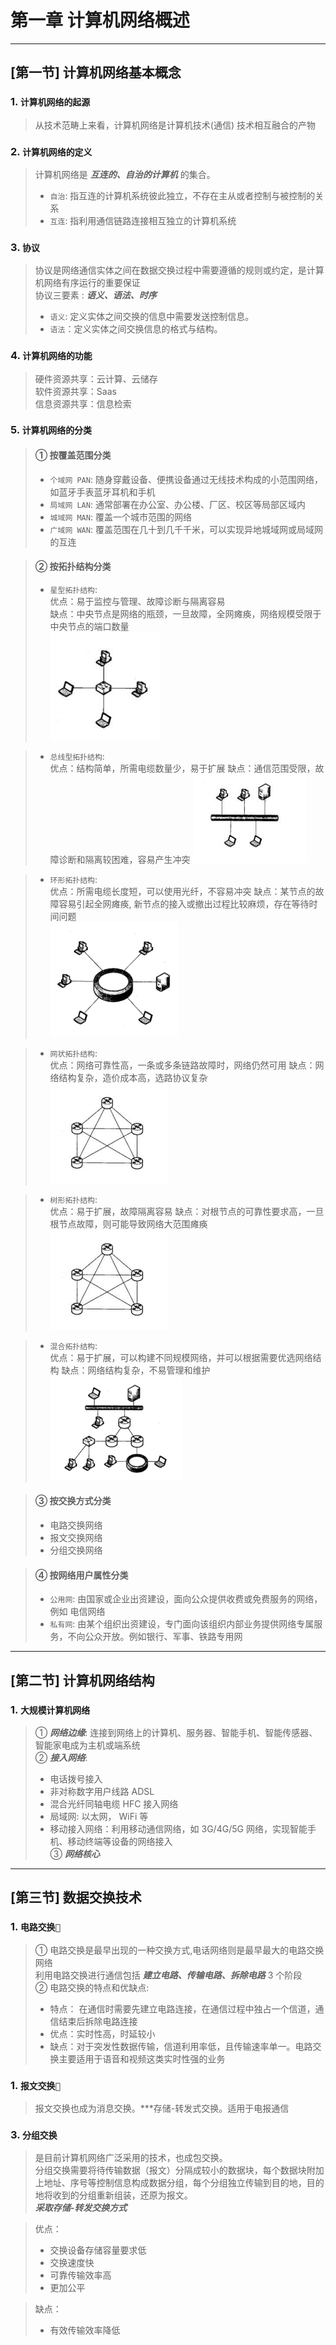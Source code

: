 # 第一章 计算机网络概述
---
## [第一节] 计算机网络基本概念

### 1.  `计算机网络的起源`

>  从技术范畴上来看，计算机网络是计算机技术(通信) 技术相互融合的产物

### 2. `计算机网络的定义`

> 计算机网络是 ***互连的、自治的计算机*** 的集合。
> - `自治`: 指互连的计算机系统彼此独立，不存在主从或者控制与被控制的关系
> - `互连`: 指利用通信链路连接相互独立的计算机系统

### 3. `协议`

> 协议是网络通信实体之间在数据交换过程中需要遵循的规则或约定，是计算机网络有序运行的重要保证  
> 协议三要素 : ***语义、语法、时序***
>
>  - `语义`: 定义实体之间交换的信息中需要发送控制信息。
>  - `语法`：定义实体之间交换信息的格式与结构。

### 4. `计算机网络的功能`

> 硬件资源共享：云计算、云储存  
> 软件资源共享：Saas   
> 信息资源共享：信息检索

### 5. `计算机网络的分类`

> #### ① 按覆盖范围分类
> - `个域网 PAN`: 随身穿戴设备、便携设备通过无线技术构成的小范围网络，如蓝牙手表蓝牙耳机和手机
> - `局域网 LAN`: 通常部署在办公室、办公楼、厂区、校区等局部区域内
> - `城域网 MAN`: 覆盖一个城市范围的网络
> - `广域网 WAN`: 覆盖范围在几十到几千千米，可以实现异地城域网或局域网的互连   

> #### ② 按拓扑结构分类
> - `星型拓扑结构`:  
优点：易于监控与管理、故障诊断与隔离容易  
缺点：中央节点是网络的瓶颈，一旦故障，全网瘫痪，网络规模受限于中央节点的端口数量  
![星型拓扑结构](../doc/ch1-1-1.png)

> - `总线型拓扑结构`:  
优点：结构简单，所需电缆数量少，易于扩展
缺点：通信范围受限，故障诊断和隔离较困难，容易产生冲突
![总线型拓扑结构](../doc/ch1-1-2.png)

> - `环形拓扑结构`:  
优点：所需电缆长度短，可以使用光纤，不容易冲突
缺点：某节点的故障容易引起全网瘫痪, 新节点的接入或撤出过程比较麻烦，存在等待时间问题  
![环形拓扑结构](../doc/ch1-1-3.png)

> - `网状拓扑结构`:  
优点：网络可靠性高，一条或多条链路故障时，网络仍然可用
缺点：网络结构复杂，造价成本高，选路协议复杂
![网状拓扑结构](../doc/ch1-1-4.png)

> - `树形拓扑结构`:  
优点：易于扩展，故障隔离容易
缺点：对根节点的可靠性要求高，一旦根节点故障，则可能导致网络大范围瘫痪
![树形拓扑结构](../doc/ch1-1-4.png)

> - `混合拓扑结构`:  
优点：易于扩展，可以构建不同规模网络，并可以根据需要优选网络结构
缺点：网络结构复杂，不易管理和维护
![混合拓扑结构](../doc/ch1-1-6.png)

> #### ③ 按交换方式分类
> - 电路交换网络 
> - 报文交换网络
> - 分组交换网络

> #### ④ 按网络用户属性分类
> - `公用网`: 由国家或企业出资建设，面向公众提供收费或免费服务的网络，例如 电信网络   
> - `私有网`: 由某个组织出资建设，专门面向该组织内部业务提供网络专属服务，不向公众开放。例如银行、军事、铁路专用网 


---
## [第二节] 计算机网络结构

### 1.  `大规模计算机网络`

> ① ***网络边缘***: 连接到网络上的计算机、服务器、智能手机、智能传感器、智能家电成为主机或端系统  
> ② ***接入网络***: 
> - 电话拨号接入
> - 非对称数字用户线路 ADSL
> - 混合光纤同轴电缆 HFC 接入网络
> - 局域网: 以太网， WiFi 等
> - 移动接入网络：利用移动通信网络，如 3G/4G/5G 网络，实现智能手机、移动终端等设备的网络接入  
> ③ ***网络核心***

---
## [第三节] 数据交换技术

### 1. `电路交换`

> ① 电路交换是最早出现的一种交换方式,电话网络则是最早最大的电路交换网络  
利用电路交换进行通信包括 ***建立电路、传输电路、拆除电路*** 3 个阶段  
> ② 电路交换的特点和优缺点: 
> - 特点： 在通信时需要先建立电路连接，在通信过程中独占一个信道，通信结束后拆除电路连接  
> - 优点：实时性高，时延较小
> - 缺点：对于突发性数据传输，信道利用率低，且传输速率单一。电路交换主要适用于语音和视频这类实时性强的业务

### 1. `报文交换`

> 报文交换也成为消息交换。***存储-转发式交换。适用于电报通信

### 3. `分组交换`
> 是目前计算机网络广泛采用的技术，也成包交换。  
> 分组交换需要将待传输数据（报文）分隔成较小的数据块，每个数据块附加上地址、序号等控制信息构成数据分组，每个分组独立传输到目的地，目的地将收到的分组重新组装，还原为报文。  
> ***采取存储-转发交换方式***

> 优点：
> - 交换设备存储容量要求低
> - 交换速度快
> - 可靠传输效率高
> - 更加公平

> 缺点：
> - 有效传输效率降低